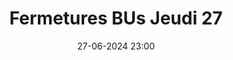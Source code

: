 ---
layout: ../../../layouts/Actu.astro
date : "27-06-2024 23:00"

title: "Fermetures BUs Jeudi 27"

auteur :
  - bsu

affiliation :
  - sciences

image : "/assets/fildactus/evenements/06-27-bsu.jpg"

source : "https://www.instagram.com/bu_sorbonne_univ/"
---